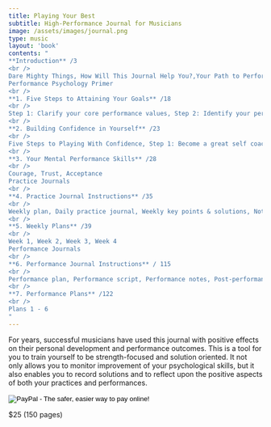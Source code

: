 ```yaml
---
title: Playing Your Best
subtitle: High-Performance Journal for Musicians
image: /assets/images/journal.png
type: music
layout: 'book'
contents: "
**Introduction** /3
<br />
Dare Mighty Things, How Will This Journal Help You?,Your Path to Performance Excellence, Keeping Your Journal, Staying on Target
Performance Psychology Primer
<br />
**1. Five Steps to Attaining Your Goals** /18
<br />
Step 1: Clarify your core performance values, Step 2: Identify your performance vision, Step 3: Embrace your performance vision, Step 4: Anticipate possible barriers to your vision, Step 5: Keep your dream alive,
<br />
**2. Building Confidence in Yourself** /23
<br />
Five Steps to Playing With Confidence, Step 1: Become a great self coach , Step 2: Commit to being prepared, Step 3: Develop a pre-performance plan, Step 4: Embrace your strengths, Step 5: Develop performance scripts
<br />
**3. Your Mental Performance Skills** /28
<br />
Courage, Trust, Acceptance
Practice Journals
<br />
**4. Practice Journal Instructions** /35
<br />
Weekly plan, Daily practice journal, Weekly key points & solutions, Notes & reminders
<br />
**5. Weekly Plans** /39
<br />
Week 1, Week 2, Week 3, Week 4
Performance Journals
<br />
**6. Performance Journal Instructions** / 115
<br />
Performance plan, Performance script, Performance notes, Post-performance evaluation
<br />
**7. Performance Plans** /122
<br />
Plans 1 - 6
"
---
```


For years, successful musicians have used this journal with positive
effects on their personal development and performance outcomes. This
is a tool for you to train yourself to be strength-focused and
solution oriented. It not only allows you to monitor improvement of
your psychological skills, but it also enables you to record solutions
and to reflect upon the positive aspects of both your practices and
performances.

<form action="https://www.paypal.com/cgi-bin/webscr" method="post" target="_top">
    <input type="hidden" name="cmd" value="_s-xclick">
    <input type="hidden" name="hosted_button_id" value="GFWSG4JSW2F6E">
    <input type="image" src="https://www.paypalobjects.com/en_US/i/btn/btn_buynow_LG.gif" border="0" name="submit" alt="PayPal - The safer, easier way to pay online!">
    <img alt="" border="0" src="https://www.paypalobjects.com/en_US/i/scr/pixel.gif" width="1" height="1">
</form>
<div class="book-price item-supheading">$25 (150 pages)</div>
